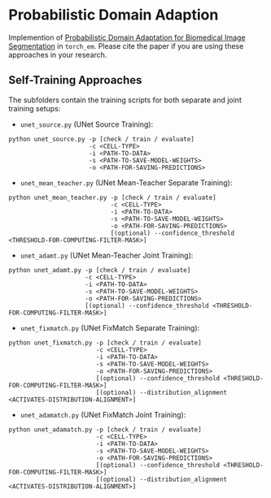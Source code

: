 # Probabilistic Domain Adaption

Implemention of [Probabilistic Domain Adaptation for Biomedical Image Segmentation](https://arxiv.org/abs/2303.11790) in `torch_em`.
Please cite the paper if you are using these approaches in your research.

## Self-Training Approaches

The subfolders contain the training scripts for both separate and joint training setups:

- `unet_source.py` (UNet Source Training): 
```
python unet_source.py -p [check / train / evaluate]
                      -c <CELL-TYPE>
                      -i <PATH-TO-DATA>
                      -s <PATH-TO-SAVE-MODEL-WEIGHTS>
                      -o <PATH-FOR-SAVING-PREDICTIONS>
```

- `unet_mean_teacher.py` (UNet Mean-Teacher Separate Training):
```
python unet_mean_teacher.py -p [check / train / evaluate]
                            -c <CELL-TYPE>
                            -i <PATH-TO-DATA>
                            -s <PATH-TO-SAVE-MODEL-WEIGHTS>
                            -o <PATH-FOR-SAVING-PREDICTIONS>
                            [(optional) --confidence_threshold <THRESHOLD-FOR-COMPUTING-FILTER-MASK>]
```

- `unet_adamt.py` (UNet Mean-Teacher Joint Training):
```
python unet_adamt.py -p [check / train / evaluate]
                     -c <CELL-TYPE>
                     -i <PATH-TO-DATA>
                     -s <PATH-TO-SAVE-MODEL-WEIGHTS>
                     -o <PATH-FOR-SAVING-PREDICTIONS>
                     [(optional) --confidence_threshold <THRESHOLD-FOR-COMPUTING-FILTER-MASK>]
```

- `unet_fixmatch.py` (UNet FixMatch Separate Training):
```
python unet_fixmatch.py -p [check / train / evaluate]
                        -c <CELL-TYPE>
                        -i <PATH-TO-DATA>
                        -s <PATH-TO-SAVE-MODEL-WEIGHTS>
                        -o <PATH-FOR-SAVING-PREDICTIONS>
                        [(optional) --confidence_threshold <THRESHOLD-FOR-COMPUTING-FILTER-MASK>]
                        [(optional) --distribution_alignment <ACTIVATES-DISTRIBUTION-ALIGNMENT>]
```

- `unet_adamatch.py` (UNet FixMatch Joint Training):
```
python unet_adamatch.py -p [check / train / evaluate]
                        -c <CELL-TYPE>
                        -i <PATH-TO-DATA>
                        -s <PATH-TO-SAVE-MODEL-WEIGHTS>
                        -o <PATH-FOR-SAVING-PREDICTIONS>
                        [(optional) --confidence_threshold <THRESHOLD-FOR-COMPUTING-FILTER-MASK>]
                        [(optional) --distribution_alignment <ACTIVATES-DISTRIBUTION-ALIGNMENT>]
```
